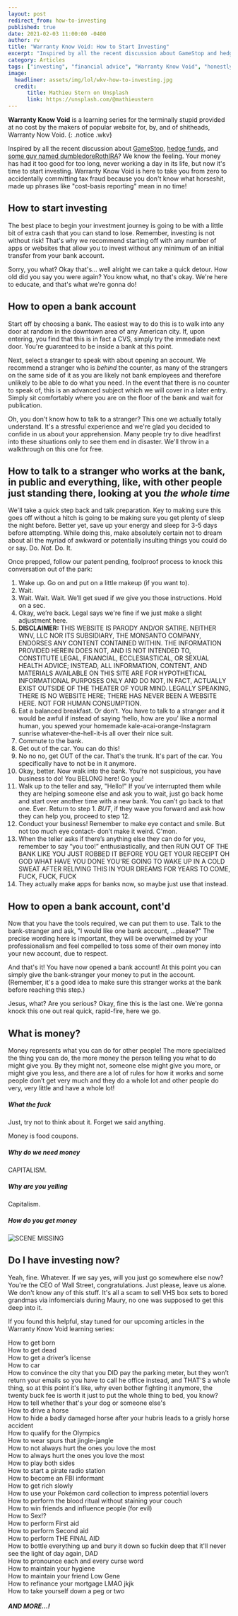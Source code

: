 ```yaml
---
layout: post
redirect_from: how-to-investing
published: true
date: 2021-02-03 11:00:00 -0400
author: rv
title: "Warranty Know Void: How to Start Investing"
excerpt: "Inspired by all the recent discussion about GameStop and hedge funds? We know the feeling, it's time to start investing. Warranty Know Void is here to teach you literally everything you need to know!"
category: Articles
tags: ["investing", "financial advice", "Warranty Know Void", "honestly it's all made up anyway", "handy guides", "stonks", "pile of money", "dumbledoreRothIRA", "totally accurate information", "those taxes are never getting paid", "Monsanto", "escaping awkward situations", "WHAT THAT UNFETTERED CAPITALISM DO", "VHS box sets", "Maury"]
image:
  headliner: assets/img/lol/wkv-how-to-investing.jpg
  credit: 
      title: Mathieu Stern on Unsplash
      link: https://unsplash.com/@mathieustern
---
```


<link href="https://fonts.googleapis.com/css?family=Pacifico&display=swap" rel="stylesheet">

**Warranty Know Void** is a learning series for the terminally stupid provided at no cost by the makers of popular website for, by, and of shitheads, Warranty Now Void.
{: .notice .wkv}

Inspired by all the recent discussion about [GameStop](https://www.nytimes.com/2021/01/28/opinion/reddit-gamestop-robinhood-hedge-fund.html), [hedge funds](https://www.cnbc.com/2021/01/31/melvin-capital-lost-more-than-50percent-after-betting-against-gamestop-wsj.html), and [some guy named dumbledoreRothIRA](https://www.nytimes.com/2021/01/28/technology/gamestop-stock.html)? We know the feeling. Your money has had it too good for too long, never working a day in its life, but now it's time to start investing. Warranty Know Void is here to take you from zero to accidentally committing tax fraud because you don't know what horseshit, made up phrases like "cost-basis reporting" mean in no time!

## How to start investing

The best place to begin your investment journey is going to be with a little bit of extra cash that you can stand to lose. Remember, investing is not without risk! That's why we recommend starting off with any number of apps or websites that allow you to invest without any minimum of an initial transfer from your bank account.

Sorry, you what? Okay that's... well alright we can take a quick detour. How old did you say you were again? You know what, no that's okay. We're here to educate, and that's what we're gonna do!

## How to open a bank account

Start off by choosing a bank. The easiest way to do this is to walk into any door at random in the downtown area of any American city. If, upon entering, you find that this is in fact a CVS, simply try the immediate next door. You're guaranteed to be inside a bank at this point.

Next, select a stranger to speak with about opening an account. We recommend a stranger who is *behind* the counter, as many of the strangers on the same side of it as you are likely not bank employees and therefore unlikely to be able to do what you need. In the event that there is no counter to speak of, this is an advanced subject which we will cover in a later entry. Simply sit comfortably where you are on the floor of the bank and wait for publication.

Oh, you don't know how to talk to a stranger? This one we actually totally understand. It's a stressful experience and we're glad you decided to confide in us about your apprehension. Many people try to dive headfirst into these situations only to see them end in disaster. We'll throw in a walkthrough on this one for free. 

## How to talk to a stranger who works at the bank, in public and everything, like, with other people just standing there, looking at you *the whole time*

We'll take a quick step back and talk preparation. Key to making sure this goes off without a hitch is going to be making sure you get plenty of sleep the night before. Better yet, save up your energy and sleep for 3-5 days before attempting. While doing this, make absolutely certain not to dream about all the myriad of awkward or potentially insulting things you could do or say. Do. *Not.* Do. It.

Once prepped, follow our patent pending, foolproof process to knock this conversation out of the park:

1. Wake up. Go on and put on a little makeup (if you want to).
2. Wait.
3. Wait. Wait. Wait. We’ll get sued if we give you those instructions. Hold on a sec. 
4. Okay, we’re back. Legal says we're fine if we just make a slight adjustment here.
5. <span class="tiny">**DISCLAIMER:** THIS WEBSITE IS PARODY AND/OR SATIRE. NEITHER WNV, LLC NOR ITS SUBSIDIARY, THE MONSANTO COMPANY, ENDORSES ANY CONTENT CONTAINED WITHIN. THE INFORMATION PROVIDED HEREIN DOES NOT, AND IS NOT INTENDED TO, CONSTITUTE LEGAL, FINANCIAL, ECCLESIASTICAL, OR SEXUAL HEALTH ADVICE; INSTEAD, ALL INFORMATION, CONTENT, AND MATERIALS AVAILABLE ON THIS SITE ARE FOR HYPOTHETICAL INFORMATIONAL PURPOSES ONLY AND DO NOT, IN FACT, ACTUALLY EXIST OUTSIDE OF THE THEATER OF YOUR MIND. LEGALLY SPEAKING, THERE IS NO WEBSITE HERE; THERE HAS NEVER BEEN A WEBSITE HERE. NOT FOR HUMAN CONSUMPTION.</span>
6. Eat a balanced breakfast. Or don’t. You have to talk to a stranger and it would be awful if instead of saying ‘hello, how are you’ like a normal human, you spewed your homemade kale-acai-orange-Instagram sunrise whatever-the-hell-it-is all over their nice suit. 
7. Commute to the bank. 
8. Get out of the car. You can do this!
9. No no no, get OUT of the car. That's the trunk. It's part of the car. You specifically have to not be in it anymore.
10. Okay, better. Now walk into the bank. You’re not suspicious, you have business to do! You BELONG here! Go you!
11. Walk up to the teller and say, "<span class="cheerful">Hello!</span>" If you’ve interrupted them while they are helping someone else and ask you to wait, just go back home and start over another time with a new bank. You can’t go back to that one. Ever. Return to step 1. *BUT*, if they wave you forward and ask how they can help you, proceed to step 12.
12. Conduct your business! Remember to make eye contact and smile. But not too much eye contact- don’t make it weird. C'mon.
13. When the teller asks if there’s anything else they can do for you, remember to say “you too!” enthusiastically, and then RUN OUT OF THE BANK LIKE YOU JUST ROBBED IT BEFORE YOU GET YOUR RECEIPT OH GOD WHAT HAVE YOU DONE YOU'RE GOING TO WAKE UP IN A COLD SWEAT AFTER RELIVING THIS IN YOUR DREAMS FOR YEARS TO COME, FUCK, FUCK, FUCK
14. They actually make apps for banks now, so maybe just use that instead.

## How to open a bank account, cont'd

Now that you have the tools required, we can put them to use. Talk to the bank-stranger and ask, "I would like one bank account, ...please?" The precise wording here is important, they will be overwhelmed by your professionalism and feel compelled to toss some of their own money into your new account, due to respect. 

And that's it! You have now opened a bank account! At this point you can simply give the bank-stranger your money to put in the account. (Remember, it's a good idea to make sure this stranger works at the bank before reaching this step.)

Jesus, what? Are you serious? Okay, fine this is the last one. We're gonna knock this one out real quick, rapid-fire, here we go.

## What is money?

Money represents what you can do for other people! The more specialized the thing you can do, the more money the person telling you what to do might give you. By they might not, someone else might give you more, or might give you less, and there are a lot of rules for how it works and some people don’t get very much and they do a whole lot and other people do very, very little and have a whole lot!

##### What the fuck

Just, try not to think about it. Forget we said anything. 

Money is food coupons. 

##### Why do we need money

CAPITALISM.

##### Why are you yelling

Capitalism.

##### How do you get money

![SCENE MISSING](/assets/img/lol/scene-missing.jpg)

## Do I have investing now?

Yeah, fine. Whatever. If we say yes, will you just go somewhere else now? You're the CEO of Wall Street, congratulations. Just please, leave us alone. We don't know any of this stuff. It's all a scam to sell VHS box sets to bored grandmas via infomercials during Maury, no one was supposed to get this deep into it.



<div class="notice wkv">
  <p>If you found this helpful, stay tuned for our upcoming articles in the Warranty Know Void learning series:</p>
  <div class="vertical-scroller">
    <p>
      How to get born<br />
      How to get dead<br />
      How to get a driver’s license<br />
      How to car<br />
      How to convince the city that you DID pay the parking meter, but they won’t return your emails so you have to call he office instead, and THAT'S a whole thing, so at this point it's like, why even bother fighting it anymore, the twenty buck fee is worth it just to put the whole thing to bed, you know?<br />
      How to tell whether that's your dog or someone else's<br />
      How to drive a horse<br />
      How to hide a badly damaged horse after your hubris leads to a grisly horse accident<br />
      How to qualify for the Olympics<br />
      How to wear spurs that jingle-jangle<br />
      How to not always hurt the ones you love the most  <br />
      How to always hurt the ones you love the most<br />
      How to play both sides<br />
      How to start a pirate radio station<br />
      How to become an FBI informant<br />
      How to get rich slowly<br />
      How to use your Pokémon card collection to impress potential lovers<br />
      How to perform the blood ritual without staining your couch<br />
      How to win friends and influence people (for evil)<br />
      How to Sex!?<br />
      How to perform First aid<br />
      How to perform Second aid<br />
      How to perform THE FINAL AID<br />
      How to bottle everything up and bury it down so fuckin deep that it'll never see the light of day again, DAD<br />
      How to pronounce each and every curse word<br />
      How to maintain your hygiene<br />
      How to maintain your friend Low Gene<br />
      How to refinance your mortgage LMAO jkjk<br />
      How to take yourself down a peg or two<br />
      <br />
      <strong><em>AND MORE…!</em></strong>
    </p>
  </div>
</div>